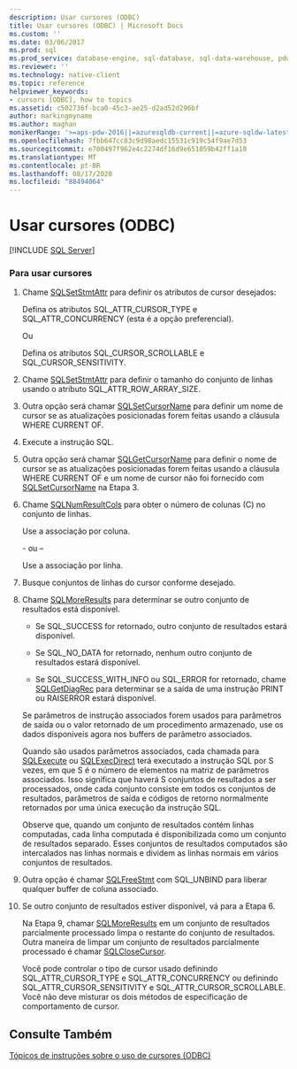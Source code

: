 ```yaml
---
description: Usar cursores (ODBC)
title: Usar cursores (ODBC) | Microsoft Docs
ms.custom: ''
ms.date: 03/06/2017
ms.prod: sql
ms.prod_service: database-engine, sql-database, sql-data-warehouse, pdw
ms.reviewer: ''
ms.technology: native-client
ms.topic: reference
helpviewer_keywords:
- cursors [ODBC], how to topics
ms.assetid: c502736f-bca0-45c3-ae25-d2ad52d296bf
author: markingmyname
ms.author: maghan
monikerRange: '>=aps-pdw-2016||=azuresqldb-current||=azure-sqldw-latest||>=sql-server-2016||=sqlallproducts-allversions||>=sql-server-linux-2017||=azuresqldb-mi-current'
ms.openlocfilehash: 7fbb647cc83c9d98aedc15531c919c54f9ae7d53
ms.sourcegitcommit: e700497f962e4c2274df16d9e651059b42ff1a10
ms.translationtype: MT
ms.contentlocale: pt-BR
ms.lasthandoff: 08/17/2020
ms.locfileid: "88494064"
---
```

# <a name="use-cursors-odbc"></a>Usar cursores (ODBC)
[!INCLUDE [SQL Server](../../../includes/applies-to-version/sql-asdb-asdbmi-asa-pdw.md)]

    
### <a name="to-use-cursors"></a>Para usar cursores  
  
1.  Chame [SQLSetStmtAttr](../../../relational-databases/native-client-odbc-api/sqlsetstmtattr.md) para definir os atributos de cursor desejados:  
  
     Defina os atributos SQL_ATTR_CURSOR_TYPE e SQL_ATTR_CONCURRENCY (esta é a opção preferencial).  
  
     Ou  
  
     Defina os atributos SQL_CURSOR_SCROLLABLE e SQL_CURSOR_SENSITIVITY.  
  
2.  Chame [SQLSetStmtAttr](../../../relational-databases/native-client-odbc-api/sqlsetstmtattr.md) para definir o tamanho do conjunto de linhas usando o atributo SQL_ATTR_ROW_ARRAY_SIZE.  
  
3.  Outra opção será chamar [SQLSetCursorName](https://go.microsoft.com/fwlink/?LinkId=58406) para definir um nome de cursor se as atualizações posicionadas forem feitas usando a cláusula WHERE CURRENT OF.  
  
4.  Execute a instrução SQL.  
  
5.  Outra opção será chamar [SQLGetCursorName](../../../relational-databases/native-client-odbc-api/sqlgetcursorname.md) para definir o nome de cursor se as atualizações posicionadas forem feitas usando a cláusula WHERE CURRENT OF e um nome de cursor não foi fornecido com [SQLSetCursorName](https://go.microsoft.com/fwlink/?LinkId=58406) na Etapa 3.  
  
6.  Chame [SQLNumResultCols](../../../relational-databases/native-client-odbc-api/sqlnumresultcols.md) para obter o número de colunas (C) no conjunto de linhas.  
  
     Use a associação por coluna.  
  
     \- ou –  
  
     Use a associação por linha.  
  
7.  Busque conjuntos de linhas do cursor conforme desejado.  
  
8.  Chame [SQLMoreResults](../../../relational-databases/native-client-odbc-api/sqlmoreresults.md) para determinar se outro conjunto de resultados está disponível.  
  
    -   Se SQL_SUCCESS for retornado, outro conjunto de resultados estará disponível.  
  
    -   Se SQL_NO_DATA for retornado, nenhum outro conjunto de resultados estará disponível.  
  
    -   Se SQL_SUCCESS_WITH_INFO ou SQL_ERROR for retornado, chame [SQLGetDiagRec](https://go.microsoft.com/fwlink/?LinkId=58402) para determinar se a saída de uma instrução PRINT ou RAISERROR estará disponível.  
  
     Se parâmetros de instrução associados forem usados para parâmetros de saída ou o valor retornado de um procedimento armazenado, use os dados disponíveis agora nos buffers de parâmetro associados.  
  
     Quando são usados parâmetros associados, cada chamada para [SQLExecute](https://go.microsoft.com/fwlink/?LinkId=58400) ou [SQLExecDirect](https://go.microsoft.com/fwlink/?LinkId=58399) terá executado a instrução SQL por S vezes, em que S é o número de elementos na matriz de parâmetros associados. Isso significa que haverá S conjuntos de resultados a ser processados, onde cada conjunto consiste em todos os conjuntos de resultados, parâmetros de saída e códigos de retorno normalmente retornados por uma única execução da instrução SQL.  
  
     Observe que, quando um conjunto de resultados contém linhas computadas, cada linha computada é disponibilizada como um conjunto de resultados separado. Esses conjuntos de resultados computados são intercalados nas linhas normais e dividem as linhas normais em vários conjuntos de resultados.  
  
9. Outra opção é chamar [SQLFreeStmt](../../../relational-databases/native-client-odbc-api/sqlfreestmt.md) com SQL_UNBIND para liberar qualquer buffer de coluna associado.  
  
10. Se outro conjunto de resultados estiver disponível, vá para a Etapa 6.  
  
     Na Etapa 9, chamar [SQLMoreResults](../../../relational-databases/native-client-odbc-api/sqlmoreresults.md) em um conjunto de resultados parcialmente processado limpa o restante do conjunto de resultados. Outra maneira de limpar um conjunto de resultados parcialmente processado é chamar [SQLCloseCursor](../../../relational-databases/native-client-odbc-api/sqlclosecursor.md).  
  
     Você pode controlar o tipo de cursor usado definindo SQL_ATTR_CURSOR_TYPE e SQL_ATTR_CONCURRENCY ou definindo SQL_ATTR_CURSOR_SENSITIVITY e SQL_ATTR_CURSOR_SCROLLABLE. Você não deve misturar os dois métodos de especificação de comportamento de cursor.  
  
## <a name="see-also"></a>Consulte Também  
 [Tópicos de instruções sobre o uso de cursores &#40;ODBC&#41;](../../../relational-databases/native-client-odbc-how-to/cursors/using-cursors-how-to-topics-odbc.md)  
  
  
